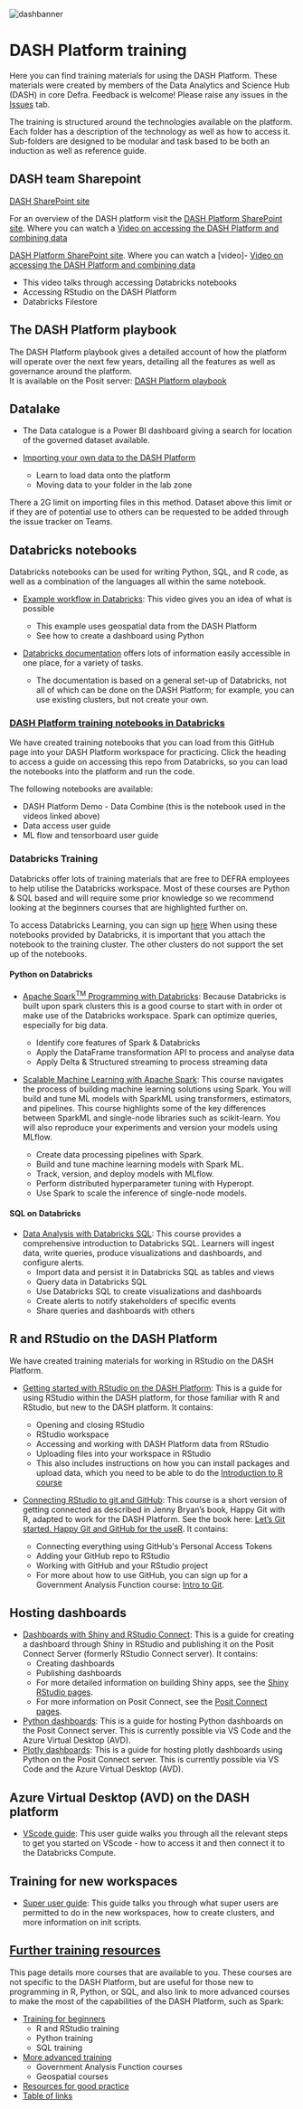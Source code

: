 ![dashbanner](https://github.com/Defra-Data-Science-Centre-of-Excellence/CDAP_training/blob/main/images/DASH.png)

# DASH Platform training
Here you can find training materials for using the DASH Platform. These materials were created by members of the Data Analytics and Science Hub (DASH) in core Defra. Feedback is welcome! Please raise any issues in the [Issues](https://github.com/Defra-Data-Science-Centre-of-Excellence/CDAP_training/issues) tab.
  
The training is structured around the technologies available on the platform.
Each folder has a description of the technology as well as how to access it.
Sub-folders are designed to be modular and task based to be both an induction as well as reference guide.

## DASH team Sharepoint

[DASH SharePoint site](https://defra.sharepoint.com/sites/Community448/SitePages/Welcome-to-the-Data-Science-Centre-of-Excellence.aspx)

For an overview of the DASH platform visit the [DASH Platform SharePoint site](https://defra.sharepoint.com/sites/Community448/SitePages/CDAP-The-Common-Data-Analytics-Platform.aspx). Where you can watch a [Video on accessing the DASH Platform and combining data](https://defra.sharepoint.com/sites/Community448/Comms/Forms/AllItems.aspx?id=%2Fsites%2FCommunity448%2FComms%2FRecordings%2FCDAP%5Fdemo%5FPart1%5Faccess%2Emp4&parent=%2Fsites%2FCommunity448%2FComms%2FRecordings&nav=%7B%22playbackOptions%22%3A%7B%22startTimeInSeconds%22%3A1%2E938248%7D%7D)
  
[DASH Platform SharePoint site](https://defra.sharepoint.com/sites/Community448/SitePages/CDAP-The-Common-Data-Analytics-Platform.aspx). Where you can watch a [video]- [Video on accessing the DASH Platform and combining data](https://defra.sharepoint.com/sites/Community448/Comms/Forms/AllItems.aspx?id=%2Fsites%2FCommunity448%2FComms%2FRecordings%2FCDAP%5Fdemo%5FPart1%5Faccess%2Emp4&parent=%2Fsites%2FCommunity448%2FComms%2FRecordings&nav=%7B%22playbackOptions%22%3A%7B%22startTimeInSeconds%22%3A1%2E938248%7D%7D)

  - This video talks through accessing Databricks notebooks
  - Accessing RStudio on the DASH Platform
  - Databricks Filestore 


## The DASH Platform playbook

The DASH Platform playbook gives a detailed account of how the platform will operate over the next few years, detailing all the features as well as governance around the platform.  
It is available on the Posit server:
[DASH Platform playbook](https://dap-prd2-connect.azure.defra.cloud/DASH-Playbook/)

## Datalake

- The Data catalogue is a Power BI dashboard giving a search for location of the governed dataset available.

- [Importing your own data to the DASH Platform](https://defra-data-science-centre-of-excellence.github.io/CDAP_training/Upload_data/)
  - Learn to load data onto the platform
  - Moving data to your folder in the lab zone

There a 2G limit on importing files in this method. Dataset above this limit or if they are of potential use to others can be requested to be added through the issue tracker on Teams.

## Databricks notebooks

Databricks notebooks can be used for writing Python, SQL, and R code, as well as a combination of the languages all within the same notebook.  

- [Example workflow in Databricks](https://defra.sharepoint.com/sites/Community448/Comms/Forms/AllItems.aspx?id=%2Fsites%2FCommunity448%2FComms%2FRecordings%2FCDAP%5Fdemo%5FPart2%5Fapples%5FTrim%2Emp4&parent=%2Fsites%2FCommunity448%2FComms%2FRecordings&nav=%7B%22playbackOptions%22%3A%7B%22startTimeInSeconds%22%3A0%2E95829%7D%7D): This video gives you an idea of what is possible
  - This example uses geospatial data from the DASH Platform
  - See how to create a dashboard using Python  

- [Databricks documentation](https://docs.microsoft.com/en-gb/azure/databricks/) offers lots of information easily accessible in one place, for a variety of tasks.
  - The documentation is based on a general set-up of Databricks, not all of which can be done on the DASH Platform; for example, you can use existing clusters, but not create your own.

### [DASH Platform training notebooks in Databricks](https://defra-data-science-centre-of-excellence.github.io/CDAP_training/Databricks/Databricks_git/)

We have created training notebooks that you can load from this GitHub page into your DASH Platform workspace for practicing. Click the heading to access a guide on accessing this repo from Databricks, so you can load the notebooks into the platform and run the code.  

The following notebooks are available:  
- DASH Platform Demo - Data Combine (this is the notebook used in the videos linked above)   
- Data access user guide  
- ML flow and tensorboard user guide  

### Databricks Training

Databricks offer lots of training materials that are free to DEFRA employees to help utilise the Databricks workspace. Most of these courses are Python & SQL based and will require some prior knowledge so we recommend looking at the beginners courses that are highlighted further on.  

To access Databricks Learning, you can sign up [here](https://customer-academy.databricks.com/learn)
When using these notebooks provided by Databricks, it is important that you attach the notebook to the training cluster. The other clusters do not support the set up of the notebooks.

#### Python on Databricks 

- [Apache Spark<sup>TM</sup> Programming with Databricks](https://customer-academy.databricks.com/learn/course/internal/view/elearning/63/apache-spark-programming-with-databricks): Because Databricks is built upon spark clusters this is a good course to start with in order ot make use of the Databricks workspace.
Spark can optimize queries, especially for big data.

  - Identify core features of Spark & Databricks
  - Apply the DataFrame transformation API to process and analyse data
  - Apply Delta & Structured streaming to process streaming data

- [Scalable Machine Learning with Apache Spark](https://customer-academy.databricks.com/learn/course/internal/view/elearning/128/scalable-machine-learning-with-apache-spark): This course navigates the process of building machine learning solutions using Spark. You will build and tune ML models with SparkML using transformers, estimators, and pipelines. This course highlights some of the key differences between SparkML and single-node libraries such as scikit-learn. You will also reproduce your experiments and version your models using MLflow.

  - Create data processing pipelines with Spark.
  - Build and tune machine learning models with Spark ML.
  - Track, version, and deploy models with MLflow.
  - Perform distributed hyperparameter tuning with Hyperopt.
  - Use Spark to scale the inference of single-node models.

#### SQL on Databricks

- [Data Analysis with Databricks SQL](https://customer-academy.databricks.com/learn/course/internal/view/elearning/1035/data-analysis-with-databricks-sql): This course provides a comprehensive introduction to Databricks SQL. Learners will ingest data, write queries, produce visualizations and dashboards, and configure alerts. 
  - Import data and persist it in Databricks SQL as tables and views
  - Query data in Databricks SQL 
  - Use Databricks SQL to create visualizations and dashboards
  - Create alerts to notify stakeholders of specific events
  - Share queries and dashboards with others


## R and RStudio on the DASH Platform  

We have created training materials for working in RStudio on the DASH Platform.  

- [Getting started with RStudio on the DASH Platform](https://defra-data-science-centre-of-excellence.github.io/CDAP_training/RStudio_Server/getting_started/): This is a guide for using RStudio within the DASH platform, for those familiar with R and RStudio, but new to the DASH platform. It contains:  
    - Opening and closing RStudio 
    - RStudio workspace  
    - Accessing and working with DASH Platform data from RStudio   
    - Uploading files into your workspace in RStudio  
    - This also includes instructions on how you can install packages and upload data, which you need to be able to do the [Introduction to R course](https://github.com/Defra-Data-Science-Centre-of-Excellence/CDAP_training#training-materials-for-beginners)

- [Connecting RStudio to git and GitHub](https://defra-data-science-centre-of-excellence.github.io/CDAP_training/RStudio_Server/git_and_github/): This course is a short version of getting connected as described in Jenny Bryan’s book, Happy Git with R, adapted to work for the DASH Platform. See the book here: [Let’s Git started. Happy Git and GitHub for the useR](https://happygitwithr.com). It contains:  
    - Connecting everything using GitHub's Personal Access Tokens  
    - Adding your GitHub repo to RStudio
    - Working with GitHub and your RStudio project  
    - For more about how to use GitHub, you can sign up for a Government Analysis Function course: [Intro to Git](https://analysisfunction.civilservice.gov.uk/training/introduction-to-git/).


## Hosting dashboards
- [Dashboards with Shiny and RStudio Connect](https://defra-data-science-centre-of-excellence.github.io/CDAP_training/RStudio_Server/Create_dashboards/): This is a guide for creating a dashboard through Shiny in RStudio and publishing it on the Posit Connect Server (formerly RStudio Connect server). It contains:
    - Creating dashboards  
    - Publishing dashboards  
    - For more detailed information on building Shiny apps, see the [Shiny RStudio pages](https://shiny.rstudio.com/).  
    - For more information on Posit Connect, see the [Posit Connect pages](https://posit.co/products/enterprise/connect/).
- [Python dashboards](https://defra-data-science-centre-of-excellence.github.io/CDAP_training/Posit_Server/Publishing_Python/): This is a guide for hosting Python dashboards on the Posit Connect server. This is currently possible via VS Code and the Azure Virtual Desktop (AVD).
- [Plotly dashboards](https://defra-data-science-centre-of-excellence.github.io/CDAP_training/Posit_Server/Publishing_Python/PlotlyDASH/): This is a guide for hosting plotly dashboards using Python on the Posit Connect server. This is currently possible via VS Code and the Azure Virtual Desktop (AVD).

## Azure Virtual Desktop (AVD) on the DASH platform

- [VScode guide](https://defra-data-science-centre-of-excellence.github.io/CDAP_training/VSCode/VSCode_Databricks_connection/#Part_1_-_Only_done_once): This user guide walks you through all the relevant steps to get you started on VScode - how to access it and then connect it to the Databricks Compute.

## Training for new workspaces
- [Super user guide](https://defra-data-science-centre-of-excellence.github.io/CDAP_training/Databricks/Super%20Users/): This guide talks you through what super users are permitted to do in the new workspaces, how to create clusters, and more information on init scripts.


## [Further training resources](https://defra-data-science-centre-of-excellence.github.io/CDAP_training/further_training)  

This page details more courses that are available to you. These courses are not specific to the DASH Platform, but are useful for those new to programming in R, Python, or SQL, and also link to more advanced courses to make the most of the capabilities of the DASH Platform, such as Spark:  

- [Training for beginners](https://defra-data-science-centre-of-excellence.github.io/CDAP_training/further_training/#Training_for_beginners)
    - R and RStudio training  
    - Python training  
    - SQL training  
- [More advanced training](https://defra-data-science-centre-of-excellence.github.io/CDAP_training/further_training/#More_advanced_training)
    - Government Analysis Function courses  
    - Geospatial courses  
- [Resources for good practice](https://defra-data-science-centre-of-excellence.github.io/CDAP_training/further_training/#Resouces_for_good_practice)
- [Table of links](https://defra-data-science-centre-of-excellence.github.io/CDAP_training/further_training/#Table_of_links)
